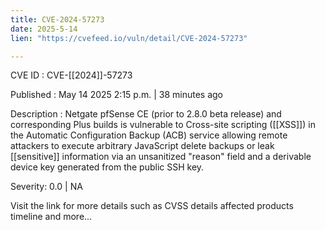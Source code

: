 ```yaml
---
title: CVE-2024-57273
date: 2025-5-14
lien: "https://cvefeed.io/vuln/detail/CVE-2024-57273"

---
```


CVE ID : CVE-[[2024]]-57273

Published :  May 14
2025
2:15 p.m. | 38 minutes ago

Description : Netgate pfSense CE (prior to 2.8.0 beta release) and corresponding Plus builds is vulnerable to Cross-site scripting ([[XSS]]) in the Automatic Configuration Backup (ACB) service
allowing remote attackers to execute arbitrary JavaScript
delete backups
or leak [[sensitive]] information via an unsanitized "reason" field and a derivable device key generated from the public SSH key.

Severity: 0.0 | NA

Visit the link for more details
such as CVSS details
affected products
timeline
and more...
